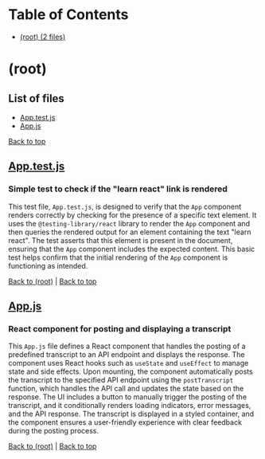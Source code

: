 # Table of Contents

- [(root) (2 files)](#root)
# (root)

## List of files

- [App.test.js](#apptestjs)
- [App.js](#appjs)

[Back to top](#table-of-contents)

## [App.test.js](App.test.js)

### Simple test to check if the "learn react" link is rendered

This test file, `App.test.js`, is designed to verify that the `App` component renders correctly by checking for the presence of a specific text element. It uses the `@testing-library/react` library to render the `App` component and then queries the rendered output for an element containing the text "learn react". The test asserts that this element is present in the document, ensuring that the `App` component includes the expected content. This basic test helps confirm that the initial rendering of the `App` component is functioning as intended.

[Back to (root)](#root) | [Back to top](#table-of-contents)

## [App.js](App.js)

### React component for posting and displaying a transcript

This `App.js` file defines a React component that handles the posting of a predefined transcript to an API endpoint and displays the response. The component uses React hooks such as `useState` and `useEffect` to manage state and side effects. Upon mounting, the component automatically posts the transcript to the specified API endpoint using the `postTranscript` function, which handles the API call and updates the state based on the response. The UI includes a button to manually trigger the posting of the transcript, and it conditionally renders loading indicators, error messages, and the API response. The transcript is displayed in a styled container, and the component ensures a user-friendly experience with clear feedback during the posting process.

[Back to (root)](#root) | [Back to top](#table-of-contents)

